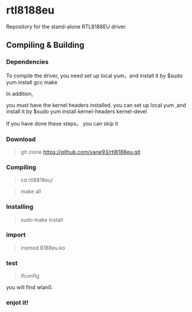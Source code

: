 rtl8188eu
=========

Repository for the stand-alone RTL8188EU driver.

Compiling & Building
---------
### Dependencies
To compile the driver, you need set up local yum，and install it by
$sudo yum install gcc make 

In addition,

you must have the kernel headers installed. you can set up local yum ,and install it by 
$sudo yum install kernel-headers kernel-devel

If you have done these steps， you can skip it

### Download

> git clone https://github.com/vane93/rtl8188eu.git
### Compiling

> cd rtl8818eu/

> make all

### Installing

> sudo make install

### import

> insmod 8188eu.ko

### test
> ifconfig 

  you will find wlan0.

### enjot it!
